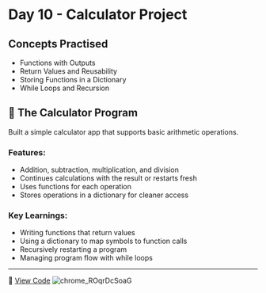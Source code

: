 # Day 10 - Calculator Project

## Concepts Practised
- Functions with Outputs
- Return Values and Reusability
- Storing Functions in a Dictionary
- While Loops and Recursion

## 🧮 The Calculator Program
Built a simple calculator app that supports basic arithmetic operations.

### Features:
- Addition, subtraction, multiplication, and division
- Continues calculations with the result or restarts fresh
- Uses functions for each operation
- Stores operations in a dictionary for cleaner access

### Key Learnings:
- Writing functions that return values
- Using a dictionary to map symbols to function calls
- Recursively restarting a program
- Managing program flow with while loops

---

📁 [View Code](./day_10_calculator.py)
![chrome_ROqrDcSoaG](https://github.com/user-attachments/assets/1c6670bc-5153-4096-913b-e1d23bdaecf6)
